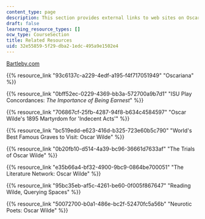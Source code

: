 ```yaml
---
content_type: page
description: This section provides external links to web sites on Oscar Wilde.
draft: false
learning_resource_types: []
ocw_type: CourseSection
title: Related Resources
uid: 32e55859-5f29-dba2-1edc-495a9e1502e4
---
```

[Bartleby.com](Bartleby.com)

{{% resource_link "93c6137c-a229-4edf-a195-f4f717051949" "Oscariana" %}}

{{% resource_link "0bff52ec-0229-4369-bb3a-572700a9b7d1" "ISU Play Concordances: *The Importance of Being Earnest*" %}}

{{% resource_link "706867cf-25fb-4287-94f8-b634c4584597" "Oscar Wilde's 1895 Martyrdom for 'Indecent Acts'" %}}

{{% resource_link "bc519edd-e623-416d-b325-723e60b5c790" "World's Best Famous Graves to Visit: Oscar Wilde" %}}

{{% resource_link "0b20fb10-d514-4a39-bc96-36661d7633af" "The Trials of Oscar Wilde" %}}

{{% resource_link "e35b66a4-bf32-4900-9bc9-0864be700051" "The Literature Network: Oscar Wilde" %}}

{{% resource_link "95bc35eb-af5c-4261-be60-0f005f867647" "Reading Wilde, Querying Spaces" %}}

{{% resource_link "50072700-b0a1-486e-bc2f-52470fc5a56b" "Neurotic Poets: Oscar Wilde" %}}
